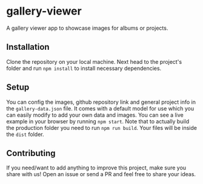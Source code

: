 # gallery-viewer
A gallery viewer app to showcase images for albums or projects.

## Installation
Clone the repository on your local machine. Next head to the project's
folder and run `npm install` to install necessary dependencies.

## Setup
You can config the images, github repository link and general project info 
in the `gallery-data.json` file. It comes with a default model for use which
you can easily modify to add your own data and images. You can see a live
example in your browser by running `npm start`. Note that to actually build
the production folder you need to run `npm run build`. Your files will be
inside the `dist` folder.

## Contributing
If you need/want to add anything to improve this project, make sure you share
with us! Open an issue or send a PR and feel free to share your ideas.
